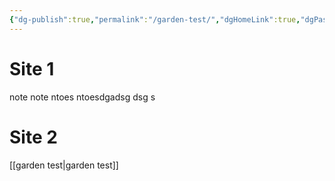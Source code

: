 ```yaml
---
{"dg-publish":true,"permalink":"/garden-test/","dgHomeLink":true,"dgPassFrontmatter":false}
---
```




# Site 1
note note ntoes ntoesdgadsg dsg s


<div class="transclusion internal-embed is-loaded"><div class="markdown-embed">

<div class="markdown-embed-title">



</div>



# Site 2

[[garden test|garden test]]

</div></div>

